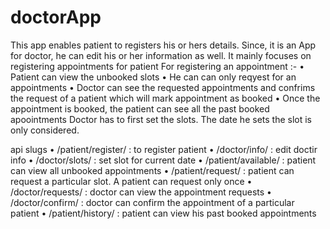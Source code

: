 # doctorApp
This app enables patient to registers his or hers details.
Since, it is an App for doctor, he can edit his or her information as well.
It mainly focuses on registering appointments for patient
For registering an appointment :-
  • Patient can view the unbooked slots
  • He can can only reqyest for an appointments
  • Doctor can see the requested appointments and confrims the request of a patient which will mark appointment as booked
  • Once the appointment is booked, the patient can see all the past booked apoointments
Doctor has to first set the slots. The date he sets the slot is only considered.

api slugs
  • /patient/register/ : to register patient
  • /doctor/info/ : edit doctir info
  • /doctor/slots/ : set slot for current date
  • /patient/available/ : patient can view all unbooked appointments
  • /patient/request/<slot id> : patient can request a particular slot. A patient can request only once
  • /doctor/requests/ : doctor can view the appointment requests
  • /doctor/confirm/<patient id> : doctor can confirm the appointment of a particular patient
  • /patient/history/<patient id> : patient can view his past booked appointments
